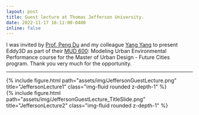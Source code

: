 ```yaml
---
layout: post
title: Guest lecture at Thomas Jefferson University.
date: 2022-11-17 16:11:00-0400
inline: false
---
```


I was invited by [Prof. Peng Du](https://www.linkedin.com/in/peng-du-ph-d-leed-ap-well-ap/) and my colleague [Yang Yang](https://www.linkedin.com/in/yang-yang-a9313a1a2/) to present Eddy3D as part of their [MUD 600](https://www.jefferson.edu/academics/colleges-schools-institutes/architecture-and-the-built-environment/programs/urban-design-ms/curriculum.html): Modeling Urban Environmental Performance course for the Master of Urban Design - Future Cities program. 
Thank you very much for the opportunity.


---


<div class="row justify-content-sm-center">
    <div class="col-sm-12 mt-3 mt-md-0">
        {% include figure.html path="assets/img/JeffersonGuestLecture.png" title="JeffersonLecture1" class="img-fluid rounded z-depth-1" %}
    </div>
</div>

<div class="row justify-content-sm-center">
    <div class="col-sm-12 mt-3 mt-md-0">
        {% include figure.html path="assets/img/JeffersonGuestLecture_TitleSlide.png" title="JeffersonLecture2" class="img-fluid rounded z-depth-1" %}
    </div>
</div>

